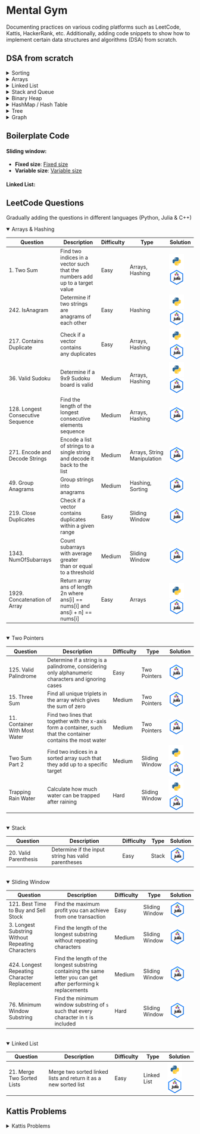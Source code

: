 # Mental Gym
Documenting practices on various coding platforms such as LeetCode, Kattis, HackerRank, etc. Additionally, adding code snippets to show how to implement certain data structures and algorithms (DSA) from scratch.

## DSA from scratch

<details>
  <summary>Sorting</summary>

| Category             | Algorithm         | Description                                                                 | Implementation Link                  |
|----------------------|-------------------|-----------------------------------------------------------------------------|--------------------------------------|
| Comparison-based     | Bubble Sort       | Simple comparison-based sorting                                             | [Bubble Sort](./src/dsa_from_scratch/sorting/bubble_sort.py) |
| Comparison-based     | Insertion Sort    | Builds the final sorted array one item at a time                            | [Insertion Sort](./src/dsa_from_scratch/sorting/insertion_sort.py) |
| Comparison-based     | Selection Sort    | Selects the smallest element from an unsorted list in each iteration and places that element at the beginning | [Selection Sort](./src/dsa_from_scratch/sorting/selection_sort.py) |
| Comparison-based     | Merge Sort        | Divides the array into halves, sorts them and merges them back together      | [Merge Sort](./src/dsa_from_scratch/sorting/merge_sort.py) |
| Comparison-based     | Quick Sort        | Divides the array into partitions and sorts them recursively                 | [Quick Sort](./src/dsa_from_scratch/sorting/quick_sort.py) |
| Comparison-based     | Random Quick Sort | Uses a random pivot to divide the array into partitions and sorts them recursively | [Random Quick Sort](./src/dsa_from_scratch/sorting/random_quick_sort.py) |
| Non-comparison-based | Bucket Sort       | Distributes elements into buckets and sorts each bucket individually         | [Bucket Sort](./src/dsa_from_scratch/sorting/bucket_sort.py) |
| Non-comparison-based | Counting Sort     | Counts the number of objects having distinct key values and uses arithmetic to determine the positions of each key | [Counting Sort](./src/dsa_from_scratch/sorting/counting_sort.py) |
| Non-comparison-based | Radix Sort        | Sorts numbers by processing individual digits                               | [Radix Sort](./src/dsa_from_scratch/sorting/radix_sort.py) |

</details>


<details>
  <summary>Arrays</summary>
  
  [Common Operations for Array](./src/dsa_from_scratch/arrays/common_operations.py)

</details>



<details>
  <summary>Linked List</summary>

  [Singly Linked List](./src/dsa_from_scratch/list_adt/singly_linked_list.py)
  
  [Doubly Linked List](./src/dsa_from_scratch/list_adt/doubly_linked_list.py)
  
</details>

<details>
  <summary>Stack and Queue</summary>

  [Stack using Linked List](./src/dsa_from_scratch/list_adt/stack_linked_list.py)

  [Stack using Array](./src/dsa_from_scratch/list_adt/stack_array.py)

  [Queue using Linked List](./src/dsa_from_scratch/list_adt/queue_linked_list.py)

  [Queue using Array](./src/dsa_from_scratch/list_adt/queue_array.py)

  [Deque using Linked List](./src/dsa_from_scratch/list_adt/deque_linked_list.py)

  [Deque using Array](./src/dsa_from_scratch/list_adt/deque_array.py)
  
</details>

<details>
  <summary>Binary Heap</summary>

  [Basic heap properties](./src/dsa_from_scratch/binary_heap/heap_properties.py)

  [Min Heap implementation](./src/dsa_from_scratch/binary_heap/min_heap_implementation.py)

  [Max Heap implementation](./src/dsa_from_scratch/binary_heap/max_heap_implementation.py)
  
</details>


<details>
  <summary>HashMap / Hash Table</summary>

  [Direct Addressing Table](./src/dsa_from_scratch/hash_map/direct_addressing_table.py) (simplified hash table)

  [Common Operations](./src/dsa_from_scratch/hash_map/common_operations.py)

  [Creating HashMap using Array](./src/dsa_from_scratch/hash_map/array_hash_map.py)

  [Open Addressing](./src/dsa_from_scratch/hash_map/open_addressing.py)

  [Separate Chaining](./src/dsa_from_scratch/hash_map/separate_chaining.py)
  
</details>

<details>
  <summary>Tree</summary>

  [Binary Tree](./src/dsa_from_scratch/tree/binary_tree.py)

  [Array Representation of Tree](./src/dsa_from_scratch/tree/array_representation_of_tree.py)

  [Binary Search Tree](./src/dsa_from_scratch/tree/binary_search_tree.py)

  [AVL](./src/dsa_from_scratch/tree/avl.py)
  
</details>


<details>
  <summary>Graph</summary>

  [Adjacency Matrix](./src/dsa_from_scratch/graph/adjacency_matrix.py)

  [Adjacency List](./src/dsa_from_scratch/graph/adjacency_list.py)

  [Graph Traversal DFS](./src/dsa_from_scratch/graph/graph_traversal_dfs.py)

  [Graph Traversal BFS](./src/dsa_from_scratch/graph/graph_traversal_bfs.py)

  [Application: Detect Cycle](./src/dsa_from_scratch/graph/cycle_detection.py)

  [Application: Topological Sort](./src/dsa_from_scratch/graph/toposort.py)

  [Application: Check Bipartite](./src/dsa_from_scratch/graph/check_bipartite.py)

  [Single-Source Shortest Path: Bellman Ford](./src/dsa_from_scratch/graph/bellman_ford.py)

  [Single-Source Shortest Path: Dijkstra](./src/dsa_from_scratch/graph/dijkstra.py)

  [Single-Source Shortest Path: BFS on unweighted graph](./src/dsa_from_scratch/graph/bfs_sssp.py)

  [Single-Source Shortest Path: Modified Dijkstra](./src/dsa_from_scratch/graph/modified_dijkstra.py)

  [Single-Source Shortest Path: DFS on weighted trees](./src/dsa_from_scratch/graph/dfs_weighted_tree.py)

  [Single-Source Shortest Path: DP on DAG](./src/dsa_from_scratch/graph/dp_dag.py)

  
</details>

## Boilerplate Code

#### Sliding window:
- **Fixed size**: [Fixed size](./src/boilerplate/sliding_window_fixed.py)
- **Variable size**: [Variable size](./src/boilerplate/sliding_window_variable.py)

#### Linked List:


## LeetCode Questions
Gradually adding the questions in different languages (Python, Julia & C++)


<details open>
  <summary>Arrays & Hashing</summary>

| Question | Description | Difficulty | Type | Solution |
|----------|-------------|------------|------|----------|
| 1. Two Sum | Find two indices in a vector such that the<br>numbers add up to a target value | Easy | Arrays, Hashing | <a href="/src/leetcode/two_sum.py"><img src="/imgs/python-programming-language.webp" alt="two sum" width="40" height="40"></a> <a href="/src/leetcode/twoSum.jl"><img src="/imgs/unnamed.png" alt="two sum" width="40" height="40"></a> |
| 242. IsAnagram | Determine if two strings are<br>anagrams of each other | Easy | Hashing | <a href="/src/leetcode/is_anagram.py"><img src="/imgs/python-programming-language.webp" alt="is anagram" width="40" height="40"></a> <a href="/src/leetcode/isAnagram.jl"><img src="/imgs/unnamed.png" alt="is anagram" width="40" height="40"></a> |
| 217. Contains Duplicate | Check if a vector contains<br>any duplicates | Easy | Arrays, Hashing | <a href="/src/leetcode/contains_duplicate.py"><img src="/imgs/python-programming-language.webp" alt="contains duplicate" width="40" height="40"></a> <a href="/src/leetcode/containsDuplicate.jl"><img src="/imgs/unnamed.png" alt="contains duplicate" width="40" height="40"></a> |
| 36. Valid Sudoku | Determine if a 9x9 Sudoku<br>board is valid | Medium | Arrays, Hashing | <a href="/src/leetcode/valid_sudoku.py"><img src="/imgs/python-programming-language.webp" alt="valid sudoku" width="40" height="40"></a> <a href="/src/leetcode/ValidSudoku.jl"><img src="/imgs/unnamed.png" alt="valid sudoku" width="40" height="40"></a> |
| 128. Longest Consecutive Sequence | Find the length of the longest<br>consecutive elements sequence | Medium | Arrays, Hashing | <a href="/src/leetcode/LongestConsecutive.jl"><img src="/imgs/unnamed.png" alt="longest consecutive sequence" width="40" height="40"></a> |
| 271. Encode and Decode Strings | Encode a list of strings to a<br>single string and decode it back to the list | Medium | Arrays, String Manipulation | <a href="/src/leetcode/EncodeDecodeString.jl"><img src="/imgs/unnamed.png" alt="encode decode string" width="40" height="40"></a> |
| 49. Group Anagrams | Group strings into<br>anagrams | Medium | Hashing, Sorting | <a href="/src/leetcode/groupAnagrams.jl"><img src="/imgs/unnamed.png" alt="group anagrams" width="40" height="40"></a> |
| 219. Close Duplicates | Check if a vector contains<br>duplicates within a given range | Easy | Sliding Window | <a href="/src/leetcode/closeDuplicates.jl"><img src="/imgs/unnamed.png" alt="close duplicates" width="40" height="40"></a> |
| 1343. NumOfSubarrays | Count subarrays with average greater<br>than or equal to a threshold | Medium | Sliding Window | <a href="/src/leetcode/numOfSubarrays.jl"><img src="/imgs/unnamed.png" alt="num of subarrays" width="40" height="40"></a> |
| 1929. Concatenation of Array | Return array ans of length 2n where<br>ans[i] == nums[i] and ans[i + n] == nums[i] | Easy | Arrays | <a href="/src/leetcode/get_concatenation.py"><img src="/imgs/python-programming-language.webp" alt="concatenation array" width="40" height="40"></a> <a href="/src/leetcode/GetConcatenation.jl"><img src="/imgs/unnamed.png" alt="concatenation array" width="40" height="40"></a> |

</details>

<br>

<details open>
  <summary>Two Pointers</summary>

| Question                     | Description                                                                 | Difficulty | Type            | Solution |
|------------------------------|-----------------------------------------------------------------------------|------------|-----------------|----------|
| 125. Valid Palindrome        | Determine if a string is a palindrome, considering only alphanumeric characters and ignoring cases | Easy | Two Pointers | <a href="/src/leetcode/isPalindrome.jl"><img src="/imgs/unnamed.png" alt="is palindrome" width="40" height="40"></a> |
| 15. Three Sum                | Find all unique triplets in the array which gives the sum of zero           | Medium     | Two Pointers    | <a href="/src/leetcode/threeSum.jl"><img src="/imgs/unnamed.png" alt="three sum" width="40" height="40"></a> |
| 11. Container With Most Water| Find two lines that together with the x-axis form a container, such that the container contains the most water | Medium | Two Pointers | <a href="/src/leetcode/MaxArea.jl"><img src="/imgs/unnamed.png" alt="container with most water" width="40" height="40"></a> |
| Two Sum Part 2                          | Find two indices in a sorted array such that they add up to a specific target | Medium     | Sliding Window  | <a href="/src/leetcode/two_sum2.py"><img src="/imgs/python-programming-language.webp" alt="two sum part 2" width="40" height="40"></a> <a href="/src/leetcode/TwoSumPart2.jl"><img src="/imgs/unnamed.png" alt="two sum part 2" width="40" height="40"></a> |
| Trapping Rain Water                     | Calculate how much water can be trapped after raining                       | Hard       | Sliding Window  | <a href="/src/leetcode/trap.jl"><img src="/imgs/python-programming-language.webp" alt="trapping rain water" width="40" height="40"></a> <a href="/src/leetcode/trap.py"><img src="/imgs/unnamed.png" alt="trapping rain water" width="40" height="40"></a> |
</details>

<br>

<details open>
  <summary>Stack</summary>

| Question                | Description                                                                 | Difficulty | Type            | Solution |
|-------------------------|-----------------------------------------------------------------------------|------------|-----------------|----------|
| 20. Valid Parenthesis   | Determine if the input string has valid parentheses                         | Easy       | Stack           | <a href="/src/leetcode/ValidParenthesis.jl"><img src="/imgs/unnamed.png" alt="valid parenthesis" width="40" height="40"></a> |

</details>

<br>

<details open>
  <summary>Sliding Window</summary>

| Question                                | Description                                                                 | Difficulty | Type            | Solution |
|-----------------------------------------|-----------------------------------------------------------------------------|------------|-----------------|----------|
| 121. Best Time to Buy and Sell Stock    | Find the maximum profit you can achieve from one transaction                | Easy       | Sliding Window  | <a href="/src/leetcode/MaxProfit.jl"><img src="/imgs/unnamed.png" alt="best time to buy and sell stock" width="40" height="40"></a> |
| 3. Longest Substring Without Repeating Characters | Find the length of the longest substring without repeating characters | Medium     | Sliding Window  | <a href="/src/leetcode/longestSubstringWithoutRepeatingCharacters.jl"><img src="/imgs/unnamed.png" alt="longest substring without repeating characters" width="40" height="40"></a> |
| 424. Longest Repeating Character Replacement | Find the length of the longest substring containing the same letter you can get after performing k replacements | Medium     | Sliding Window  | <a href="/src/leetcode/longestRepeatingCharacterReplacement.jl"><img src="/imgs/unnamed.png" alt="longest repeating character replacement" width="40" height="40"></a> |
| 76. Minimum Window Substring            | Find the minimum window substring of `s` such that every character in `t` is included | Hard       | Sliding Window  | <a href="/src/leetcode/MinWindow.jl"><img src="/imgs/unnamed.png" alt="minimum window substring" width="40" height="40"></a> |


</details>

<br>


<details open>
  <summary>Linked List</summary>

| Question                     | Description                                                                 | Difficulty | Type            | Solution |
|------------------------------|-----------------------------------------------------------------------------|------------|-----------------|----------|
| 21. Merge Two Sorted Lists   | Merge two sorted linked lists and return it as a new sorted list            | Easy       | Linked List     | <a href="/src/leetcode/merge_2_sorted_lists.py"><img src="/imgs/python-programming-language.webp" alt="merge two sorted lists" width="40" height="40"></a> <a href="/src/leetcode/Merge2SortedList.jl"><img src="/imgs/unnamed.png" alt="merge two sorted lists" width="40" height="40"></a> |

</details>


## Kattis Problems

<details>
  <summary>Kattis Problems</summary>

| Problem ID     | Description                                      | Difficulty | Type                   | Solution                                                                                                      |
|----------------|--------------------------------------------------|------------|------------------------|---------------------------------------------------------------------------------------------------------------|
| hip hip        | Print "Hipp hipp hurra!" 20 times                | Easy       | Easy Coding Challenges | [<img src="/imgs/python-programming-language.webp" alt="hip hip" width="50">](/src/kattis/hip_hip.py)         |
| storafmaeli    | Check if it's anniversary                        | Easy       | Easy Coding Challenges | [<img src="/imgs/python-programming-language.webp" alt="storafmaeli" width="50">](/src/kattis/storafmaeli.py) |
| fyrirtækjanafn | Filter out consonants from input                 | Easy       | Easy Coding Challenges | [<img src="/imgs/python-programming-language.webp" alt="fyrirtækjanafn" width="50">](/src/kattis/fyrirtækjanafn.py) |
| peningar       | Calculate values accumulated from circular cells | Easy       | Easy Coding Challenges | [<img src="/imgs/python-programming-language.webp" alt="peningar" width="50">](/src/kattis/peningar.py)       |
| framvindustika | Print progress bar and %                         | Medium     | Easy Coding Challenges | [<img src="/imgs/python-programming-language.webp" alt="framvindustika" width="50">](/src/kattis/framvindustika.py) |
| message        | Extract letters from nested list to form a message| Easy       | Easy Coding Challenges | [<img src="/imgs/python-programming-language.webp" alt="message" width="50">](/src/kattis/message.py)         |
| bidendalausbid | Calculate waited time in minutes                 | Easy       | Easy Coding Challenges | [<img src="/imgs/python-programming-language.webp" alt="bidendalausbid" width="50">](/src/kattis/bidendalausbid.py) |
| hlaupafmaeli   | Check birthday for leap year                     | Medium     | Easy Coding Challenges | [<img src="/imgs/python-programming-language.webp" alt="hlaupafmaeli" width="50">](/src/kattis/hlaupafmaeli.py) |
| lidaskipting2  | Find min and max number of competitive teams that can be formed | Easy | Easy Coding Challenges | [<img src="/imgs/python-programming-language.webp" alt="lidaskipting2" width="50">](/src/kattis/lidaskipting2.py) |
| fleytitala     | Find min and max number of competitive teams that can be formed | Medium | Easy Coding Challenges | [<img src="/imgs/python-programming-language.webp" alt="fleytitala" width="50">](/src/kattis/fleytitala.py)   |
| subaruba       | Ubbi dubbi game                                  | Medium     | Array | [<img src="/imgs/python-programming-language.webp" alt="subaruba" width="50">](/src/kattis/subaruba.py)       |
| gangur         | Count passing pairs of people                    | Easy       | Array | [<img src="/imgs/python-programming-language.webp" alt="gangur" width="50">](/src/kattis/gangur.py)           |
| taktsvedjur    | Calculate scores with multipliers                | Easy       | Array | [<img src="/imgs/python-programming-language.webp" alt="taktsvedjur" width="50">](/src/kattis/taktsvedjur.py) |

</details>